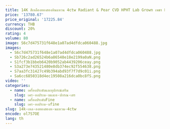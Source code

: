 ```yaml
---
title: 14K สีเหลืองทองสองหินแหวน 4ctw Radiant & Pear CVD HPHT Lab Grown เพชร DEF VS-VVS งานแต่งงานแหวนผู้หญิง IGI ใบรับรอง
price: '13780.67'
price_original: '17225.84'
currency: THB
discount: 20%
rating: 4
volume: 80
image: S6c7d475731f648e1a07ad4dfdca060488.jpg
images:
  - S6c7d475731f648e1a07ad4dfdca060488.jpg
  - Sb726c2ad26524b6a86548e18e2199a0aN.png
  - S1fcf3b1bbeb6420b9052ab4439206ceay.png
  - S3a273e743521480e8db374ec92f554638.png
  - S7aa3fc31427c49b394abd93f7f7d9c01i.png
  - Sa6cc6850318d4ec19508a216dca0bc8fS.png
video: ''
categories:
  - name: เครื่องประดับและอุปกรณ์เสริม
    slug: เคร-องประด-บและอ-ปกรณ-เสร
  - name: เครื่องประดับFine
    slug: เคร-องประด-บfine
slug: 14k-เหล-องทองสองห-นแหวน-4ctw
encode: ol7S7OE
lang: th
---
```

  